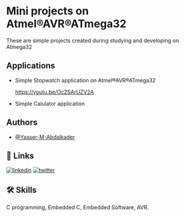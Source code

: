 # Mini projects on Atmel®AVR®ATmega32

These are simple projects created during studying and developing on Atmega32


## Applications

- Simple Stopwatch application on Atmel®AVR®ATmega32

    https://youtu.be/Oc2SArUZV2A
- Simple Calulator application
## Authors

- [@Yasser-M-Abdalkader](https://github.com/Yasser-M-Abdalkader)


## 🔗 Links
[![linkedin](https://img.shields.io/badge/linkedin-0A66C2?style=for-the-badge&logo=linkedin&logoColor=white)](https://www.linkedin.com/in/yasser-m-abdelkader/)
[![twitter](https://img.shields.io/badge/twitter-1DA1F2?style=for-the-badge&logo=twitter&logoColor=white)](https://twitter.com/Yasser_Mustafa_)


## 🛠 Skills
C programming, Embedded C, Embedded Software, AVR.

